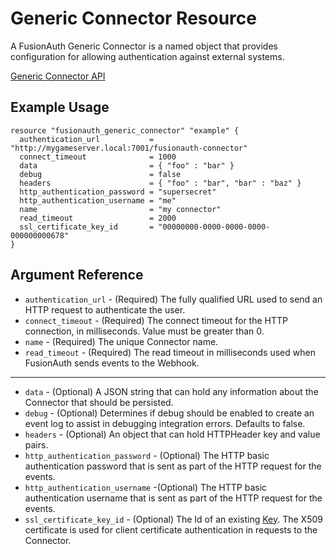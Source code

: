 # Generic Connector Resource

A FusionAuth Generic Connector is a named object that provides configuration for allowing authentication against external systems.

[Generic Connector API](https://fusionauth.io/docs/v1/tech/apis/connectors/generic/)

## Example Usage

```hcl
resource "fusionauth_generic_connector" "example" {
  authentication_url           = "http://mygameserver.local:7001/fusionauth-connector"
  connect_timeout              = 1000
  data                         = { "foo" : "bar" }
  debug                        = false
  headers                      = { "foo" : "bar", "bar" : "baz" }
  http_authentication_password = "supersecret"
  http_authentication_username = "me"
  name                         = "my connector"
  read_timeout                 = 2000
  ssl_certificate_key_id       = "00000000-0000-0000-0000-000000000678"
}
```

## Argument Reference

* `authentication_url` - (Required) The fully qualified URL used to send an HTTP request to authenticate the user.
* `connect_timeout` - (Required) The connect timeout for the HTTP connection, in milliseconds. Value must be greater than 0.
* `name` - (Required) The unique Connector name.
* `read_timeout` - (Required) The read timeout in milliseconds used when FusionAuth sends events to the Webhook.

---

* `data` - (Optional) A JSON string that can hold any information about the Connector that should be persisted.
* `debug` - (Optional) Determines if debug should be enabled to create an event log to assist in debugging integration errors. Defaults to false.
* `headers` - (Optional) An object that can hold HTTPHeader key and value pairs.
* `http_authentication_password` - (Optional) The HTTP basic authentication password that is sent as part of the HTTP request for the events.
* `http_authentication_username` -(Optional) The HTTP basic authentication username that is sent as part of the HTTP request for the events.
* `ssl_certificate_key_id` - (Optional) The Id of an existing [Key](https://fusionauth.io/docs/v1/tech/apis/keys/). The X509 certificate is used for client certificate authentication in requests to the Connector.
